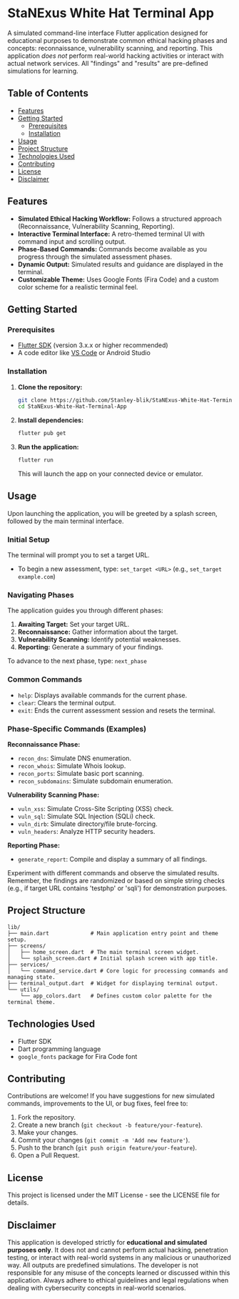  # StaNExus White Hat Terminal App
 
  A simulated command-line interface Flutter application designed for educational purposes
  to demonstrate common ethical hacking phases and concepts: reconnaissance, vulnerability
  scanning, and reporting. This application *does not* perform real-world hacking activities
  or interact with actual network services. All "findings" and "results" are pre-defined
  simulations for learning.
 
  ## Table of Contents
  - [Features](#features)
  - [Getting Started](#getting-started)
    - [Prerequisites](#prerequisites)
    - [Installation](#installation)
  - [Usage](#usage)
  - [Project Structure](#project-structure)
  - [Technologies Used](#technologies-used)
  - [Contributing](#contributing)
  - [License](#license)
  - [Disclaimer](#disclaimer)
 
  ## Features
  - **Simulated Ethical Hacking Workflow:** Follows a structured approach (Reconnaissance, Vulnerability Scanning, Reporting).
  - **Interactive Terminal Interface:** A retro-themed terminal UI with command input and scrolling output.
  - **Phase-Based Commands:** Commands become available as you progress through the simulated assessment phases.
  - **Dynamic Output:** Simulated results and guidance are displayed in the terminal.
  - **Customizable Theme:** Uses Google Fonts (Fira Code) and a custom color scheme for a realistic terminal feel.
 
  ## Getting Started
 
  ### Prerequisites
  - [Flutter SDK](https://flutter.dev/docs/get-started/install) (version 3.x.x or higher recommended)
  - A code editor like [VS Code](https://code.visualstudio.com/) or Android Studio
 
  ### Installation
 
  1. **Clone the repository:**
     ```bash
     git clone https://github.com/Stanley-blik/StaNExus-White-Hat-Terminal-App.git
     cd StaNExus-White-Hat-Terminal-App
     ```
 
  2. **Install dependencies:**
     ```bash
     flutter pub get
     ```
 
  3. **Run the application:**
     ```bash
     flutter run
     ```
     This will launch the app on your connected device or emulator.
 
  ## Usage
 
  Upon launching the application, you will be greeted by a splash screen, followed by the main terminal interface.
  
  ### Initial Setup
  The terminal will prompt you to set a target URL.
  - To begin a new assessment, type: `set_target <URL>` (e.g., `set_target example.com`)
 
  ### Navigating Phases
  The application guides you through different phases:
  1.  **Awaiting Target:** Set your target URL.
  2.  **Reconnaissance:** Gather information about the target.
  3.  **Vulnerability Scanning:** Identify potential weaknesses.
  4.  **Reporting:** Generate a summary of your findings.
 
  To advance to the next phase, type: `next_phase`
 
  ### Common Commands
  - `help`: Displays available commands for the current phase.
  - `clear`: Clears the terminal output.
  - `exit`: Ends the current assessment session and resets the terminal.
 
  ### Phase-Specific Commands (Examples)
  **Reconnaissance Phase:**
  - `recon_dns`: Simulate DNS enumeration.
  - `recon_whois`: Simulate Whois lookup.
  - `recon_ports`: Simulate basic port scanning.
  - `recon_subdomains`: Simulate subdomain enumeration.
 
  **Vulnerability Scanning Phase:**
  - `vuln_xss`: Simulate Cross-Site Scripting (XSS) check.
  - `vuln_sql`: Simulate SQL Injection (SQLi) check.
  - `vuln_dirb`: Simulate directory/file brute-forcing.
  - `vuln_headers`: Analyze HTTP security headers.
 
  **Reporting Phase:**
  - `generate_report`: Compile and display a summary of all findings.
 
  Experiment with different commands and observe the simulated results. Remember, the findings are randomized or based on simple string checks (e.g., if target URL contains 'testphp' or 'sqli') for demonstration purposes.
 
  ## Project Structure
  ```
  lib/
  ├── main.dart             # Main application entry point and theme setup.
  ├── screens/
  │   ├── home_screen.dart  # The main terminal screen widget.
  │   └── splash_screen.dart # Initial splash screen with app title.
  ├── services/
  │   └── command_service.dart # Core logic for processing commands and managing state.
  ├── terminal_output.dart  # Widget for displaying terminal output.
  └── utils/
      └── app_colors.dart   # Defines custom color palette for the terminal theme.
  ```
 
  ## Technologies Used
  - Flutter SDK
  - Dart programming language
  - `google_fonts` package for Fira Code font
 
  ## Contributing
  Contributions are welcome! If you have suggestions for new simulated commands, improvements to the UI, or bug fixes, feel free to:
  1.  Fork the repository.
  2.  Create a new branch (`git checkout -b feature/your-feature`).
  3.  Make your changes.
  4.  Commit your changes (`git commit -m 'Add new feature'`).
  5.  Push to the branch (`git push origin feature/your-feature`).
  6.  Open a Pull Request.
 
  ## License
  This project is licensed under the MIT License - see the LICENSE file for details.
 
  ## Disclaimer
  This application is developed strictly for **educational and simulated purposes only**. It does not and cannot perform actual hacking, penetration testing, or interact with real-world systems in any malicious or unauthorized way. All outputs are predefined simulations. The developer is not responsible for any misuse of the concepts learned or discussed within this application. Always adhere to ethical guidelines and legal regulations when dealing with cybersecurity concepts in real-world scenarios.
